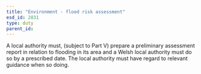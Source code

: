 ```yaml
---
title: "Environment - flood risk assessment"
esd_id: 2831
type: duty
parent_id:  
---
```


A local authority must, (subject to Part V) prepare a preliminary assessment report in relation to flooding in its area and a Welsh local authority must do so by a prescribed date. The local authority must have regard to relevant guidance when so doing.

